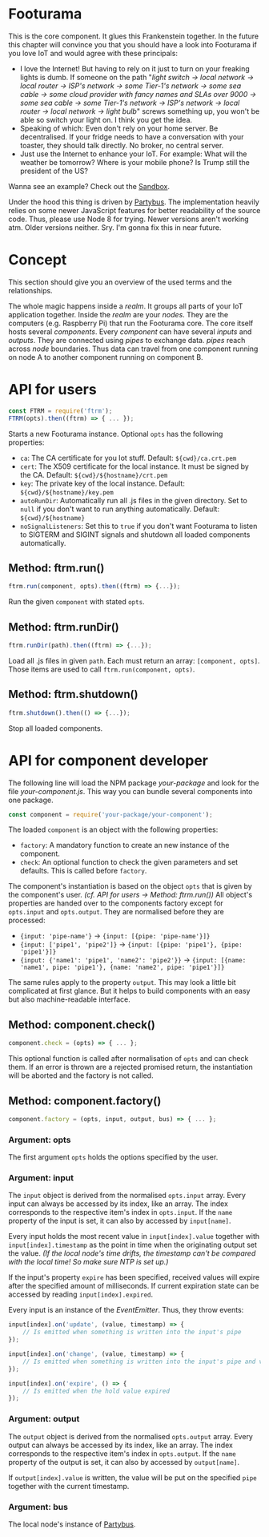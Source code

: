 # Footurama

This is the core component. It glues this Frankenstein together. In the future this chapter will convince you that you should have a look into Footurama if you love IoT and would agree with these principals:

 * I love the Internet! But having to rely on it just to turn on your freaking lights is dumb. If someone on the path "*light switch -> local network -> local router -> ISP's network -> some Tier-1's network -> some sea cable -> some cloud provider with fancy names and SLAs over 9000 -> some sea cable -> some Tier-1's network -> ISP's network -> local router -> local network -> light bulb*" screws something up, you won't be able so switch your light on. I think you get the idea.
 * Speaking of which: Even don't rely on your home server. Be decentralised. If your fridge needs to have a conversation with your toaster, they should talk directly. No broker, no central server.
 * Just use the Internet to enhance your IoT. For example: What will the weather be tomorrow? Where is your mobile phone? Is Trump still the president of the US?

Wanna see an example? Check out the [Sandbox](https://github.com/Footurama/ftrm-sandbox).

Under the hood this thing is driven by [Partybus](https://github.com/jue89/node-partybus#readme). The implementation heavily relies on some newer JavaScript features for better readability of the source code. Thus, please use Node 8 for trying. Newer versions aren't working atm. Older versions neither. Sry. I'm gonna fix this in near future.

# Concept

This section should give you an overview of the used terms and the relationships.

The whole magic happens inside a *realm*. It groups all parts of your IoT application together. Inside the *realm* are your *nodes*. They are the computers (e.g. Raspberry Pi) that run the Footurama core. The core itself hosts several *components*. Every *component* can have several *inputs* and *outputs*. They are connected using *pipes* to exchange data. *pipes* reach across *node* boundaries. Thus data can travel from one component running on node A to another component running on component B.

# API for users

```js
const FTRM = require('ftrm');
FTRM(opts).then((ftrm) => { ... });
```

Starts a new Footurama instance. Optional ```opts``` has the following properties:
 * ```ca```: The CA certificate for you Iot stuff. Default: ```${cwd}/ca.crt.pem```
 * ```cert```: The X509 certificate for the local instance. It must be signed by the CA. Default: ```${cwd}/${hostname}/crt.pem```
 * ```key```: The private key of the local instance. Default: ```${cwd}/${hostname}/key.pem```
 * ```autoRunDir```: Automatically run all .js files in the given directory. Set to ```null``` if you don't want to run anything automatically. Default: ```${cwd}/${hostname}```
 * ```noSignalListeners```: Set this to ```true``` if you don't want Footurama to listen to SIGTERM and SIGINT signals and shutdown all loaded components automatically.

## Method: ftrm.run()

```js
ftrm.run(component, opts).then((ftrm) => {...});
```

Run the given ```component``` with stated ```opts```.

## Method: ftrm.runDir()

```js
ftrm.runDir(path).then((ftrm) => {...});
```

Load all .js files in given ```path```. Each must return an array: ```[component, opts]```. Those items are used to call ```ftrm.run(component, opts)```.

## Method: ftrm.shutdown()

```js
ftrm.shutdown().then(() => {...});
```

Stop all loaded components.

# API for component developer

The following line will load the NPM package *your-package* and look for the file *your-component.js*. This way you can bundle several components into one package.

```js
const component = require('your-package/your-component');
```

The loaded ```component``` is an object with the following properties:
 * ```factory```: A mandatory function to create an new instance of the component.
 * ```check```: An optional function to check the given parameters and set defaults. This is called before ```factory```.

The component's instantiation is based on the object ```opts``` that is given by the component's user. *(cf. API for users -> Method: ftrm.run())* All object's properties are handed over to the components factory except for ```opts.input``` and ```opts.output```. They are normalised before they are processed:

 * ```{input: 'pipe-name'}``` -> ```{input: [{pipe: 'pipe-name'}]}```
 * ```{input: ['pipe1', 'pipe2']}``` -> ```{input: [{pipe: 'pipe1'}, {pipe: 'pipe1'}]}```
 * ```{input: {'name1': 'pipe1', 'name2': 'pipe2'}}``` -> ```{input: [{name: 'name1', pipe: 'pipe1'}, {name: 'name2', pipe: 'pipe1'}]}```

The same rules apply to the property ```output```. This may look a little bit complicated at first glance. But it helps to build components with an easy but also machine-readable interface.

## Method: component.check()

```js
component.check = (opts) => { ... };
```

This optional function is called after normalisation of ```opts``` and can check them. If an error is thrown are a rejected promised return, the instantiation will be aborted and the factory is not called.

## Method: component.factory()

```js
component.factory = (opts, input, output, bus) => { ... };
```

### Argument: opts

The first argument ```opts``` holds the options specified by the user.

### Argument: input

The ```input``` object is derived from the normalised ```opts.input``` array. Every input can always be accessed by its index, like an array. The index corresponds to the respective item's index in ```opts.input```. If the ```name``` property of the input is set, it can also by accessed by ```input[name]```.

Every input holds the most recent value in ```input[index].value``` together with ```input[index].timestamp``` as the point in time when the originating output set the value. *(If the local node's time drifts, the timestamp can't be compared with the local time! So make sure NTP is set up.)*

If the input's property ```expire``` has been specified, received values will expire after the specified amount of milliseconds. If current expiration state can be accessed by reading ```input[index].expired```.

Every input is an instance of the *EventEmitter*. Thus, they throw events:

```js
input[index].on('update', (value, timestamp) => {
	// Is emitted when something is written into the input's pipe
});

input[index].on('change', (value, timestamp) => {
	// Is emitted when something is written into the input's pipe and value has changed
});

input[index].on('expire', () => {
	// Is emitted when the hold value expired
});
```

### Argument: output

The ```output``` object is derived from the normalised ```opts.output``` array. Every output can always be accessed by its index, like an array. The index corresponds to the respective item's index in ```opts.output```. If the ```name``` property of the output is set, it can also by accessed by ```output[name]```.

If ```output[index].value``` is written, the value will be put on the specified ```pipe``` together with the current timestamp.

### Argument: bus

The local node's instance of [Partybus](https://github.com/jue89/node-partybus#readme).
